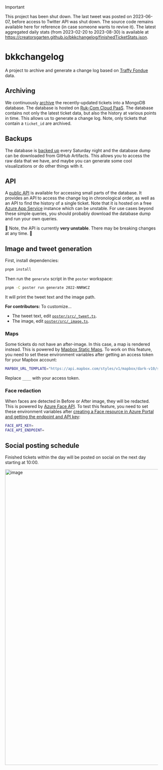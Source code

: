 > [!IMPORTANT]
> This project has been shut down. The last tweet was posted on 2023-06-07, before access to Twitter API was shut down. The source code remains available here for reference (in case someone wants to revive it). The latest aggregated daily stats (from 2023-02-20 to 2023-08-30) is available at <https://creatorsgarten.github.io/bkkchangelog/finishedTicketStats.json>.

# bkkchangelog

A project to archive and generate a change log based on [Traffy Fondue](https://traffy.in.th/) data.

## Archiving

We continuously [archive](https://github.com/creatorsgarten/bkkchangelog/actions/workflows/etl.yml) the recently-updated tickets into a MongoDB database. The database is hosted on [Ruk-Com Cloud PaaS](https://ruk-com.cloud/). The database contains not only the latest ticket data, but also the history at various points in time. This allows us to generate a change log. Note, only tickets that contain a `ticket_id` are archived.

## Backups

The database is [backed up](https://github.com/creatorsgarten/bkkchangelog/actions/workflows/backup.yml) every Saturday night and the database dump can be downloaded from GitHub Artifacts. This allows you to access the raw data that we have, and maybe you can generate some cool visualizations or do other things with it.

## API

A [public API](https://bkkchangelog.azurewebsites.net/api) is available for accessing small parts of the database. It provides an API to access the change log in chronological order, as well as an API to find the history of a single ticket. Note that it is hosted on a free [Azure App Service](https://azure.microsoft.com/en-us/products/app-service) instance which can be unstable. For use cases beyond these simple queries, you should probably download the database dump and run your own queries.

:construction: Note, the API is currently **very unstable**. There may be breaking changes at any time. :construction:

## Image and tweet generation

First, install dependencies:

```sh
pnpm install
```

Then run the `generate` script in the `poster` workspace:

```sh
pnpm -C poster run generate 2022-NNRWCZ
```

It will print the tweet text and the image path.

**For contributors:** To customize...

- The tweet text, edit [`poster/src/_tweet.ts`](poster/src/_tweet.ts).
- The image, edit [`poster/src/_image.ts`](poster/src/_image.ts).

### Maps

Some tickets do not have an after-image. In this case, a map is rendered instead. This is powered by [Mapbox Static Maps](https://www.mapbox.com/static-maps). To work on this feature, you need to set these environment variables after getting an access token for your Mapbox account:

```sh
MAPBOX_URL_TEMPLATE="https://api.mapbox.com/styles/v1/mapbox/dark-v10/static/pin-s+ef4444(%s)/%s,15,0/360x360@2x?access_token=____"
```

Replace `____` with your access token.

### Face redaction

When faces are detected in Before or After image, they will be redacted. This is powered by [Azure Face API](https://azure.microsoft.com/en-us/products/cognitive-services/face). To test this feature, you need to set these environment variables after [creating a Face resource in Azure Portal and getting the endpoint and API key](https://learn.microsoft.com/en-us/azure/cognitive-services/computer-vision/quickstarts-sdk/identity-client-library?tabs=visual-studio&pivots=programming-language-rest-api#prerequisites):

```sh
FACE_API_KEY=
FACE_API_ENDPOINT=
```

## Social posting schedule

Finished tickets within the day will be posted on social on the next day starting at 10:00.

<img width="971" alt="image" src="https://user-images.githubusercontent.com/193136/222732420-f61a472c-8b0f-48f0-8117-226803dfee17.png">

